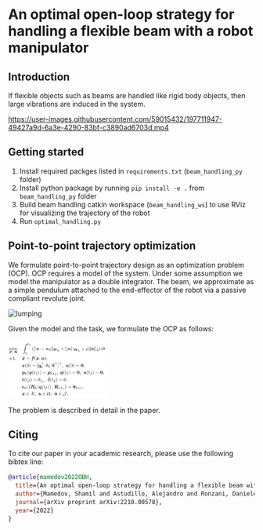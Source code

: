 # An optimal open-loop strategy for handling a flexible beam with a robot manipulator

## Introduction
If flexible objects such as beams are handled like rigid body objects, then large vibrations are induced in the system.   


https://user-images.githubusercontent.com/59015432/197711947-49427a9d-6a3e-4290-83bf-c3890ad6703d.mp4



## Getting started
1. Install required packges listed in `requirements.txt` (`beam_handling_py` folder)
2. Install python package by running `pip install -e .` from `beam_handling_py` folder
3. Build beam handling catkin workspace (`beam_handling_ws`) to use RViz for visualizing the trajectory of the robot
3. Run `optimal_handling.py`

## Point-to-point trajectory optimization
We formulate point-to-point trajectory design as an optimization problem (OCP). OCP requires a model of the system. Under some assumption we model the manipulator as a double integrator. The beam, we approximate as a simple pendulum attached to the end-effector of the robot via a passive compliant revolute joint. 

![lumping](https://user-images.githubusercontent.com/59015432/202658563-281408b6-4030-4182-b3dd-e993044a7755.svg)

Given the model and the task, we formulate the OCP as follows:

<img src="media/ocp.png"  width="40%">

The problem is described in detail in the paper. 

## Citing
To cite our paper in your academic research, please use the following bibtex line:
```bibtex
@article{mamedov2022OBH,
  title={An optimal open-loop strategy for handling a flexible beam with a robot manipulator},
  author={Mamedov, Shamil and Astudillo, Alejandro and Ronzani, Daniele and Decr{\'e}, Wilm and No{\"e}l, Jean-Philippe and Swevers, Jan},
  journal={arXiv preprint arXiv:2210.00578},
  year={2022}
}
```
